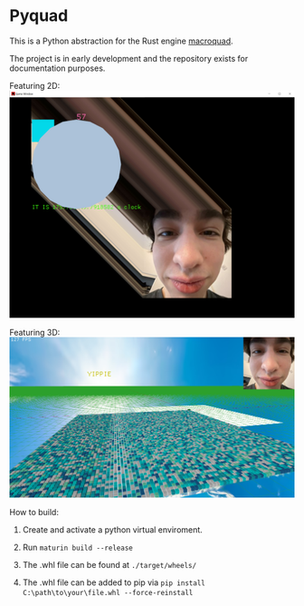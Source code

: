# Pyquad

This is a Python abstraction for the Rust engine [macroquad](https://github.com/not-fl3/macroquad).

The project is in early development and the repository exists for documentation purposes.


Featuring 2D:  
![2D Screenshot](./docs/2d_screenshot.png)

Featuring 3D:  
![3D Screenshot](./docs/3d_screenshot.png)


How to build:

1) Create and activate a python virtual enviroment.

2) Run `maturin build --release`

3) The .whl file can be found at `./target/wheels/`

4) The .whl file can be added to pip via `pip install C:\path\to\your\file.whl --force-reinstall`